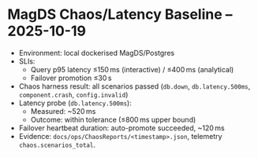 # MagDS Chaos/Latency Baseline – 2025-10-19

- Environment: local dockerised MagDS/Postgres
- SLIs:
  - Query p95 latency ≤150 ms (interactive) / ≤400 ms (analytical)
  - Failover promotion ≤30 s
- Chaos harness result: all scenarios passed (`db.down`, `db.latency.500ms`, `component.crash`, `config.invalid`)
- Latency probe (`db.latency.500ms`):
  - Measured: ~520 ms
  - Outcome: within tolerance (≤800 ms upper bound)
- Failover heartbeat duration: auto-promote succeeded, ~120 ms
- Evidence: `docs/ops/ChaosReports/<timestamp>.json`, telemetry `chaos.scenarios_total`.
